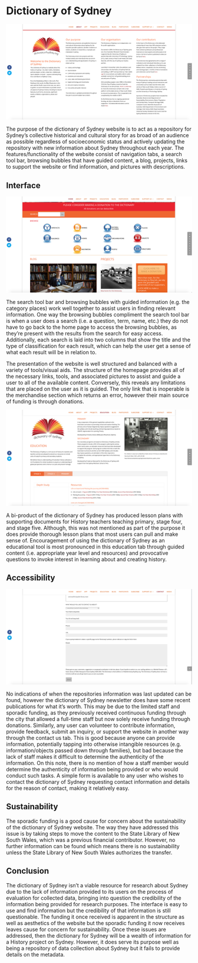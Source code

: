 # Dictionary of Sydney

![The About tab.](images/TBImageAbout.png "About tab")

The purpose of the dictionary of Sydney website is to act as a repository for Sydney’s collective historical and cultural story for as broad of an audience as possible regardless of socioeconomic status and actively updating the repository with new information about Sydney throughout each year. The features/functionality of the website consist of navigation tabs, a search tool bar, browsing bubbles that have guided content, a blog, projects, links to support the website or find information, and pictures with descriptions.

## Interface

![The Homepage tab.](images/TBImageHomepage.png "Home tab")

The search tool bar and browsing bubbles with guided information (e.g. the category places) work well together to assist users in finding relevant information. One way the browsing bubbles compliment the search tool bar is when a user does a search (i.e. a question, term, name, etc.) they do not have to go back to the home page to access the browsing bubbles, as they’re present with the results from the search for easy access. Additionally, each search is laid into two columns that show the title and the type of classification for each result, which can help the user get a sense of what each result will be in relation to.

The presentation of the website is well structured and balanced with a variety of tools/visual aids. The structure of the homepage provides all of the necessary links, tools, and associated pictures to assist and guide a user to all of the available content. Conversely, this reveals any limitations that are placed on the user as it is guided. The only link that is inoperable is the merchandise section which returns an error, however their main source of funding is through donations. 

![The Education tab.](images/TBImageEducation.png "Education tab")

A bi-product of the dictionary of Sydney has produced lesson plans with supporting documents for History teachers teaching primary, stage four, and stage five. Although, this was not mentioned as part of the purpose it does provide thorough lesson plans that most users can pull and make sense of. Encouragement of using the dictionary of Sydney as an educational tool is most pronounced in this education tab through guided content (i.e. appropriate year level and resources) and provocative questions to invoke interest in learning about and creating history.

## Accessibility

![The Contact Us tab.](images/TBImageContactUs.png "Contact tab")

No indications of when the repositories information was last updated can be found, however the dictionary of Sydney newsletter does have some recent publications for what it’s worth. This may be due to the limited staff and sporadic funding, as they previously received continuous funding through the city that allowed a full-time staff but now solely receive funding through donations. Similarly, any user can volunteer to contribute information, provide feedback, submit an inquiry, or support the website in another way through the contact us tab. This is good because anyone can provide information, potentially tapping into otherwise intangible resources (e.g. information/objects passed down through families), but bad because the lack of staff makes it difficult to determine the authenticity of the information. On this note, there is no mention of how a staff member would determine the authenticity of information being provided or who would conduct such tasks. A simple form is available to any user who wishes to contact the dictionary of Sydney requesting contact information and details for the reason of contact, making it relatively easy.

## Sustainability

The sporadic funding is a good cause for concern about the sustainability of the dictionary of Sydney website. The way they have addressed this issue is by taking steps to move the content to the State Library of New South Wales, which was a previous financial contributor. However, no further information can be found which means there is no sustainability unless the State Library of New South Wales authorizes the transfer.

## Conclusion

The dictionary of Sydney isn’t a viable resource for research about Sydney due to the lack of information provided to its users on the process of evaluation for collected data, bringing into question the credibility of the information being provided for research purposes. The interface is easy to use and find information but the credibility of that information is still questionable. The funding it once received is apparent in the structure as well as aesthetics of the website but the sporadic funding it now receives leaves cause for concern for sustainability. Once these issues are addressed, then the dictionary for Sydney will be a wealth of information for a History project on Sydney. However, it does serve its purpose well as being a repository of data collection about Sydney but it fails to provide details on the metadata.
